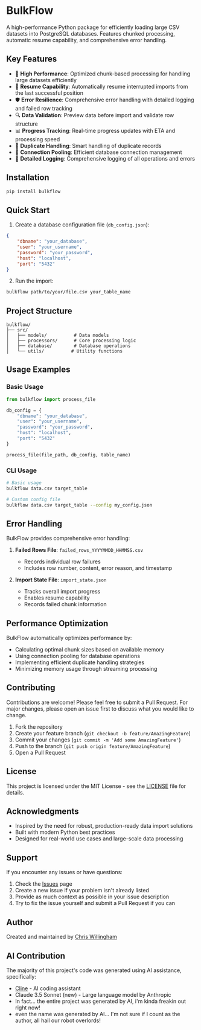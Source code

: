 # BulkFlow

A high-performance Python package for efficiently loading large CSV datasets into PostgreSQL databases. Features chunked processing, automatic resume capability, and comprehensive error handling.

## Key Features

- 🚀 **High Performance**: Optimized chunk-based processing for handling large datasets efficiently
- 🔄 **Resume Capability**: Automatically resume interrupted imports from the last successful position
- 🛡️ **Error Resilience**: Comprehensive error handling with detailed logging and failed row tracking
- 🔍 **Data Validation**: Preview data before import and validate row structure
- 📊 **Progress Tracking**: Real-time progress updates with ETA and processing speed
- 🔄 **Duplicate Handling**: Smart handling of duplicate records
- 🔌 **Connection Pooling**: Efficient database connection management
- 📝 **Detailed Logging**: Comprehensive logging of all operations and errors

## Installation

```bash
pip install bulkflow
```

## Quick Start

1. Create a database configuration file (`db_config.json`):
```json
{
    "dbname": "your_database",
    "user": "your_username",
    "password": "your_password",
    "host": "localhost",
    "port": "5432"
}
```

2. Run the import:
```bash
bulkflow path/to/your/file.csv your_table_name
```

## Project Structure

```
bulkflow/
├── src/
│   ├── models/          # Data models
│   ├── processors/      # Core processing logic
│   ├── database/        # Database operations
│   └── utils/          # Utility functions
```

## Usage Examples

### Basic Usage

```python
from bulkflow import process_file

db_config = {
    "dbname": "your_database",
    "user": "your_username",
    "password": "your_password",
    "host": "localhost",
    "port": "5432"
}

process_file(file_path, db_config, table_name)
```

### CLI Usage

```bash
# Basic usage
bulkflow data.csv target_table

# Custom config file
bulkflow data.csv target_table --config my_config.json
```

## Error Handling

BulkFlow provides comprehensive error handling:

1. **Failed Rows File**: `failed_rows_YYYYMMDD_HHMMSS.csv`
   - Records individual row failures
   - Includes row number, content, error reason, and timestamp

2. **Import State File**: `import_state.json`
   - Tracks overall import progress
   - Enables resume capability
   - Records failed chunk information

## Performance Optimization

BulkFlow automatically optimizes performance by:

- Calculating optimal chunk sizes based on available memory
- Using connection pooling for database operations
- Implementing efficient duplicate handling strategies
- Minimizing memory usage through streaming processing

## Contributing

Contributions are welcome! Please feel free to submit a Pull Request. For major changes, please open an issue first to discuss what you would like to change.

1. Fork the repository
2. Create your feature branch (`git checkout -b feature/AmazingFeature`)
3. Commit your changes (`git commit -m 'Add some AmazingFeature'`)
4. Push to the branch (`git push origin feature/AmazingFeature`)
5. Open a Pull Request

## License

This project is licensed under the MIT License - see the [LICENSE](LICENSE) file for details.

## Acknowledgments

- Inspired by the need for robust, production-ready data import solutions
- Built with modern Python best practices
- Designed for real-world use cases and large-scale data processing

## Support

If you encounter any issues or have questions:

1. Check the [Issues](https://github.com/clwillingham/bulkflow/issues) page
2. Create a new issue if your problem isn't already listed
3. Provide as much context as possible in your issue description
4. Try to fix the issue yourself and submit a Pull Request if you can

## Author

Created and maintained by [Chris Willingham](https://github.com/clwillingham)

## AI Contribution

The majority of this project's code was generated using AI assistance, specifically:
- [Cline](https://github.com/cline/cline) - AI coding assistant
- Claude 3.5 Sonnet (new) - Large language model by Anthropic
- In fact... the entire project was generated by AI, i'm kinda freakin out right now!
- even the name was generated by AI... I'm not sure if I count as the author, all hail our robot overlords!